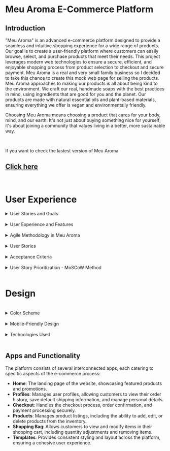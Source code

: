 # Meu Aroma E-Commerce Platform

## Introduction
"Meu Aroma" is an advanced e-commerce platform designed to provide a seamless and intuitive shopping experience for a wide range of products. Our goal is to create a user-friendly platform where customers can easily browse, select, and purchase products that meet their needs. This project leverages modern web technologies to ensure a secure, efficient, and enjoyable shopping process from product selection to checkout and secure payment. 
Meu Aroma is a real and very small family business so I decided to take this chance to create this mock web page for selling the products. Meu Aroma approaches to making our products is all about being kind to the environment. We craft our real, handmade soaps with the best practices in mind, using ingredients that are good for you and the planet. Our products are made with natural essential oils and plant-based materials, ensuring everything we offer is vegan and environmentally friendly.

Choosing Meu Aroma means choosing a product that cares for your body, mind, and our earth. It's not just about buying something nice for yourself; it's about joining a community that values living in a better, more sustainable way.

<br> 

If you want to check the lastest version of Meu Aroma

## [Click here](https://meuaroma-7872e870b93d.herokuapp.com/)

<br>    

# User Experience

<details>
<summary>User Stories and Goals</summary>

The evolution of "Meu Aroma" is a narrative shaped by specific user stories, meticulously capturing the essence of both the shopper's journey and the store owner's operational needs. These stories, following the agile methodology, stand as the pillars of our development process, ensuring that every feature, every interaction, and every enhancement aligns perfectly with the real-world requirements of our users. Here's a glimpse into the key user stories that have been the driving force behind the platform:

- **View Variety of Products**: Empowers users to explore a diverse selection of products, enriching the shopping experience with variety and choice.
- **Detailed Product Information**: Offers comprehensive details on each product, including price, description, ratings, and available sizes, enabling informed purchasing decisions.
- **Deals and Special Offers**: Highlights promotions prominently, providing an opportunity for users to capitalize on savings and special offers.
- **Monitor Purchase Total**: Equips the platform with tools to effortlessly track the total cost of purchases, aiding in effective budget management.
- **Effortless Account Management**: Simplifies account registration, login, and management processes, complemented by features for password recovery and account confirmation.
- **Secure Checkout Process**: Ensures the security of personal and payment information, fortifying user trust and maintaining the integrity of the platform.
- **Order Confirmation and Order by email**: Provides immediate feedback and order confirmation post-purchase, with essential details dispatched via email for record-keeping.
- **Inventory Management**: Enables store owners to meticulously manage product listings, with functionalities to add, edit, or remove items, and harness the coupon system effectively.
- **Smart Savings with Coupon System**: Introduces an intuitive coupon system, crafted to augment the shopping experience with meaningful savings. Tailored coupons, like `FIRSTBUY20`, await to delight both first-time buyers and regular shoppers alike.
- **Apply for Partnership**: Easy proccess for partners application to become a regular seller of Meu Aroma products. 



</details>

<br>

<details>
<summary>User Experience and Features</summary>

"Meu Aroma" is dedicated to providing an exceptional user experience tailored to meet the specific needs of our customers. We've designed a platform that not only looks great but is also functional and user-friendly.

- **Streamlined Profile Creation and Management**: Setting up and managing your profile. With just a few clicks, you can create a profile, save your personal information, and manage your address. Our straightforward process for registration, password changes, and recovery ensures that you're always in control of your account.

- **Branded Aesthetic**: Our website radiates the warmth and vitality of our brand with a color palette that includes yellow, olive green, orange, and red, complemented by standard Bootstrap colors for notifications, ensuring a visually appealing and intuitive user experience.

- **Simplified Shopping Bag and Checkout**: Our shopping bag and checkout process are designed for your convenience. Add products to your bag and proceed to checkout in just a few steps, with a clear and secure process for entering card details.

- **Diverse Product Selection and Advanced Sorting**: Dive into our wide range of products, neatly organized into categories. Our advanced search bar and sorting features allow you to easily find products by name or price, ensuring you find exactly what you're looking for.

- **Exclusive Coupon System**: Enjoy special discounts with our coupon system, especially designed for first-time buyers. Apply your coupon at checkout and watch the price drop, making your first purchase even more delightful.

- **Automated Delivery with Free Shipping Threshold**: Our delivery system automatically calculates your shipping cost, and we offer free delivery for orders over 60 euros, adding more value to your shopping experience.

- **Informative FAQ and Newsletter Page**: Stay in the loop with our FAQ and newsletter pages. Whether you're a returning buyer or a first-time visitor, you'll find all the information you need about our products, services, and special offers.

- **Real-Time Inventory Management**: Our real-time inventory management ensures that the products displayed are available and up-to-date, providing you with accurate information and a smooth shopping experience.

- **Personalized Product Recommendations**: Based on your browsing history and preferences, we offer personalized product recommendations, making it easier for you to discover new items and revisit your favorites. (to be implemented)

</details>

<br>

<details>

<br>

<summary>Agile Methodology in Meu Aroma</summary>

In "Meu Aroma", agile methodologies have been central to our approach in managing and advancing the project effectively. Utilizing GitHub Project Boards, I have meticulously organized and prioritized tasks to streamline in the development process. Here's an insight into our agile journey:

1. **Epic Categorization:** I kickstarted the project by identifying key themes that are pivotal to my platform. These encompass essential features like Product Catalog, User Account Management, Shopping Experience, Payment Integration, and Inventory Management. This strategic categorization allowed me to outline epics, shaping a clear developmental pathway.

2. **User Story Mapping:** With a focus on delivering value to the users, I crafted detailed user stories. To streamline this process, I introduced a standardized issue template on GitHub, ensuring that each user story is comprehensive and actionable.

3. **Structured Task Management:** In the GitHub repository, I configured settings to facilitate task management effectively. My Issue Template has been a cornerstone, guiding developers with the necessary details to focus on delivering the Minimum Viable Product (MVP), keeping our development lean and purpose-driven.

4. **Rigorous Development Workflow:** The development of "Meu Aroma" I realized through Python and Django, reflecting my commitment to robust and scalable solutions. The deployment phase was meticulously handled, setting Debug = `False` creating also a 404 error page, to ensure a seamless and secure transition from development to a live environment.

<br>

</details>

<br>

<details>
<summary>User Stories</summary>

<br>

The journey of "Meu Aroma" is meticulously mapped out through a series of user stories that encapsulate the aspirations and needs of its diverse user base. These stories guide the platform's evolution, ensuring a user-centric approach that resonates with shoppers and store owners alike:

- ![Milestones](media/documentation/milestone.jpg)
- ![Agile Methodology](media/documentation/user_stories.jpg)

<br>

1. Project Planning and Setup

    - USER STORY: **View Variety of Products**: As a shopper, I want to view a variety of products so I can select items for purchase. Goal: Select items for purchase

    - USER STORY: **See Detailed Product Information**:  As a shopper, I want to see detailed information about each product, including its price, description, rating, image, and sizes available. Goal: Make informed purchasing decisions

    - USER STORY: **Spot Deals and Special Offers**:  As a shopper, I aim to quickly spot deals, discounted items, and special offers to make cost-effective purchases. Goal: Take advantage of special offers and savings

2. User Account Management

    - USER STORY: **Search Products by Name or Description**:  As a shopper, I wish to search for products by name or description to determine if they meet my purchasing needs. Goal: Find products meeting specific criteria

    - USER STORY: **Personalized User Profile**:  As a site user, I desire a personalized profile to review my order history, confirmations, and save my payment details. Goal: Personalize and manage my shopping experience

    - USER STORY: **Effortless Account Registration**:  As a site user, I want to register for an account effortlessly to manage my personal profile and view my activity. Goal: Manage personal profile and activity

    - USER STORY:  **Secure Login and Logout**:  As a site user, I need a straightforward way to log in and out of my account to access my personal information securely. Goal: Securely access personal account information

    - USER STORY:  **Email Confirmation After Registration**:  As a site user, I expect to receive an email confirmation after registering to confirm the successful creation of my account. Goal: Verify account registration

    - USER STORY:  **Easy Password Recovery**:  As a site user, I want an easy method to recover my password, ensuring I can regain access to my account if forgotten. Goal: Recover access to account

    - USER STORY:  **Register as a Business Partner**: As a user interested in becoming a business partner, I want to easily register my interest through a simple form, So that I can apply to become a partner and start selling products.

3. Shopping Cart and Checkout Process

    - USER STORY:  **Receive Email Confirmation Post-Purchase**:  As a shopper, I expect to receive an email confirmation post-purchase to keep a record of my transactions. Goal: Keep a record of transactions

    - USER STORY:  **Secure Personal and Payment Information**:  As a shopper, I want assurance that my personal and payment information is secure to confidently make transactions. Goal: Secure personal and payment information

    - USER STORY:  **Add New Products to Store**:  As the store owner, I want to add new products to expand my store's offerings. Goal: Expand store offerings

    - USER STORY:  **Edit or Update Product Details**:  As the store owner, I need to edit or update product details to ensure accurate and current product information. Goal: Maintain accurate product information

    - USER STORY:  **Seamless Payment Entry Process**:  As a shopper, I need a seamless process to enter my payment information, ensuring a hassle-free checkout experience. Goal: Streamline the checkout process.

    - USER STORY:  **See Order Confirmation After Checkout**:  As a shopper, I wish to see an order confirmation after checkout to confirm the accuracy of my order. Goal: Confirm order details

    - USER STORY:  **Modify bag Quantity**: As a shopper, I want to easily modify the quantity of items in my cart to adjust my purchase as needed. Goal: Adjust purchase quantities

    - USER STORY: **Monitor Ongoing Purchase Total**:  As a shopper, I want to easily monitor the total cost of my ongoing purchases to manage my budget effectively. Goal: Manage budget and avoid overspending

    - USER STORY:  **View and Edit Shopping Bag**:  As a shopper, I need to view and edit items in my shopping bag, ensuring I am aware of the total cost and contents before checkout. Goal: Review and finalize purchases

    - USER STORY:  **Select Product and Quantity Accurately**:  As a shopper, I want to select product and quantity accurately to avoid mistakes in my order. Goal: Ensure accurate product selection

4. Product Interaction and Management

    - USER STORY:  **Sort Through Available Products**:  As a shopper, I want to sort through the list of available products to quickly find items that meet my criteria like price or rating. Goal: Efficiently find desired products

    - USER STORY:  **Sort Multiple Product Categories**:  As a shopper, I want to simultaneously sort multiple product categories to efficiently find the best options across different segments like clothing or home goods. Goal: Compare products across categories

    - USER STORY:  **View and Sort Search Results**:  As a shopper, I need to easily view and sort my search results to quickly decide on potential purchases. Goal: Easily decide on potential purchases

    - USER STORY:  **Sort Products Within a Category**:  As a shopper, I need the ability to sort products within a specific category to find the best-priced or best-rated items easily. Goal: Find the best options in a category

    - USER STORY:  **Receive News from Newsletters**: As a site user, I want to subscribe to newsletters and updates to stay informed about new products and deals. Goal: Stay informed about store updates.

    - USER STORY:  **Coupons for Discounts**: As a shopper, I want to apply discount codes to my purchases so that I can benefit from special offers and save money. Goal: Utilize discounts and save money.

    - USER STORY:  **Question Section for Client Feedback**: As a Buyer I want to check the reviews and feedback from other previous customers to make sure I'm buying a good product

5. Store Management

    - USER STORY:  **Delete Products from Store**:  As the store owner, I want to delete products that are no longer for sale to keep my store's inventory current. Goal: Manage store inventory

    - USER STORY:  **Inventory for Products**: As a shopper, I want to see if products are in stock to make informed decisions about my purchases. Goal: Make informed purchasing decisions based on stock availability.



</details>

<br>


<details>
<summary>Acceptance Criteria</summary>

<br>
Each issue is accompanied by its unique acceptance criteria, along with the tasks associated with it. This structure allows for clear tracking of whether each task has been completed or remains pending.

<br>

- ![Acceptance Agile and Tasks](media/documentation/agile_view_products.jpg)
- ![Acceptance Agile and Tasks](media/documentation/agile_view_products_2.jpg)

</details>

<br>



<details>
<summary> User Story Prioritization - MoSCoW Method</summary>

<br>

In order to work and decide what task I would implement first and what task I could leave under an "if" categorie I applied the agile MoSCoW methodology.

<br>

- Must-have: Essential requirements that the project must deliver.
- Should-have: Important but not essential; can be postponed if necessary.
- Could-have: Desirable but not necessary; can be delayed or omitted.
- Won't-have this time: Recognized as not being necessary for this delivery but could be considered in the future. (not applied in this project.)

Within the development cycle, user stories are prioritized using the MoSCoW approach as I said. Below is an outline of our current sprint's story allocation:

<br>

| Priority       | User Story                                               | Story Points |
|----------------|----------------------------------------------------------|--------------|
| Must-have      | View Variety of Products                                 |Check         |
| Must-have      | Secure Personal and Payment Information                  |Check         |
| Must-have      | Easy Password Recovery                                   |Check         |
| Must-have      | Secure Login and Logout                                  |Check         |
| Must-have      | Seamless Payment Entry Process                           |Check         |
| Must-have      | Monitor Ongoing Purchase Total                           |Check         |
| Must-have      | Edit or Update Product Details                           |Check         |
| Must-have      | Add New Products to Store                                |Check         |
| Must-have      | Delete Products from Store                               |Check         |
| Should-have    | Inventory for products                                   |Check         |
| Should-have    | View and Sort Search Results                             |Check         |
| Should-have    | Search Products by Name or Description                   |Check         |
| Should-have    |Receive Email Confirmation Post-Purchase                  |Check         |
| Should-have    | Sort Through Available Products                          |Check         |
| Should-have    | Receive news from newsletters                            |Check         |
| Should-have    |  Email Confirmation After Registration                   |Check         |
| Should-have    | Effortless Account Registration                          |Check         |
| Could-have     |See Detailed Product Information                          |Check             |
| Could-have     |Personalized User Profile                                 |Check             |
| Could-have     |Sort Products Within a Category                           |Check             |
| Could-have     |View and Edit Shopping Bag                                |Check             |
| Could-have     | Select Product and Quantity Accurately                   |Check             |
| Could-have     | See Order Confirmation After Checkout                    |Check             |
| Could-have     | Modify bag Quantity                                      |Check             |
| Could-have     | Spot Deals and Special Offers                            |Check             |
| Could-have     |Question section for clients feedback                     |Check             |
| Could-have     |Cupons for discounts                                      |Check             |
| Could-have     |Register as a Business Partner                            |Check             |
| Could-have     | Sort Multiple Product Categories                         |Check             |

<br>


</details>



<br>

# Design
<br>
<details>
<summary>Color Scheme</summary>

**Color Scheme Decision: Bringing Nature to Life**

In designing our project's color scheme, we aimed to create a visually appealing and harmonious experience that aligns with our brand identity and values. Our inspiration for the color scheme draws heavily from the colors featured in our logo, which include vibrant orange, deep red, and fresh green. These colors represent energy, passion, and growth, respectively, and serve as the foundation of our visual identity.

**1. Vibrant Orange:** 
   - **Inspiration:** The color orange, prominently featured in our logo, symbolizes enthusiasm, creativity, and vitality. It represents our commitment to delivering an exciting and engaging user experience.
   - **Application:** We use vibrant orange sparingly to draw attention to important elements, such as call-to-action buttons and highlights. It adds a sense of warmth and energy to our design.

**2. Deep Red:**
   - **Inspiration:** Deep red represents strength, determination, and passion. It signifies our dedication to providing top-quality products and services.
   - **Application:** We incorporate deep red in headers, headings, and accents to create a sense of authority and importance. It guides users' attention to critical information and emphasizes our commitment to excellence.

**3. Fresh Green:**
   - **Inspiration:** Green is the color of growth, renewal, and harmony. It reflects our eco-conscious approach and commitment to sustainability.
   - **Application:** Fresh green is used to bring a natural, calming element to our design. It can be found in backgrounds, borders, and other non-intrusive areas, creating a sense of balance and tranquility.

**4. Floral and Natural Elements:**
   - **Inspiration:** In addition to our logo colors, we draw inspiration from nature, particularly flowers and plants. Floral patterns and natural motifs are subtly incorporated into our design elements, such as backgrounds, icons, and illustrations.
   - **Application:** These elements add a touch of elegance and organic beauty to our project. They create a connection to the natural world, aligning with our commitment to eco-friendliness and sustainability.

Overall, our color scheme reflects our brand's personality and values—vibrant, passionate, and eco-conscious. It aims to create an immersive and enjoyable experience for our users while highlighting our dedication to excellence and environmental responsibility.

By incorporating the rich and meaningful colors of our logo and infusing them with natural elements, we are confident that our project's visual identity will resonate with our audience and convey the essence of our brand effectively.

### Color Palette

- **Green (Primary):** `#97dd00`
- **Red (Secondary):** `#dc3545`
- **White (Background):** `#fff`
- **Orange (Accent):** `#ff8000`
- **Peach (Translucent):** `rgba(255, 213, 197, 0.9)`

```css

/* Green (Primary) */
background-color: #97dd00;

/* Red (Secondary) */
background-color: #dc3545;

/* White (Background) */
background-color: #fff;

/* Orange (Accent) */
background-color: #ff8000;

/* Peach (Translucent) */
background-color: rgba(255, 213, 197, 0.9);
```

<div style="background-color: #97dd00; width: 100px; height: 50px;"></div> <!-- Green (Primary) -->
<div style="background-color: #dc3545; width: 100px; height: 50px;"></div> <!-- Red (Secondary) -->
<div style="background-color: #ff8000; width: 100px; height: 50px;"></div> <!-- Orange (Accent) -->
<div style="background-color: rgba(255, 213, 197, 0.9); width: 100px; height: 50px;"></div> <!-- Peach (Translucent) -->
<div style="background-color: #fff; width: 100px; height: 50px;"></div> <!-- White (Background) -->

</details>
<br>

<details>

<summary>Mobile-Friendly Design</summary>

The website has been optimized for mobile users with a responsive design. The navigation menu is toggled to accommodate smaller screens, ensuring a convenient browsing experience on mobile devices.

- ![Mobile Navigation](media/documentation/iphone12pro.jpg)
- ![Ipad ](media/documentation/ipad.jpg)
- ![Large Screns](media/documentation/lg_screen.jpg)

**Authentication:** Users who are not logged in can still browse and view posts. However, to actively participate by commenting or making suggestions, they must first log in. For new users without an account, the registration process is straightforward and allows them to become part of the community.

- ![Login Request](media/documentation/login_request.jpg)

</details>







 <br>
<details>
<summary>Technologies Used</summary>

The project is built using the following technologies:

- **Django**: A high-level Python web framework that encourages rapid development and clean, pragmatic design.
- **Bootstrap**: A front-end framework for developing responsive and mobile-first websites.
- **Allauth**: Integrated set of Django applications addressing authentication, registration, account management as well as 3rd party (social) account authentication.
- **Toast**: A JavaScript library for non-blocking notifications, used to enhance user interactions and display messages.
- **Crispy Forms**: Helps to manage Django forms, providing an easy way to control their layout and rendering.
- **Boto & AWS**: Used for storing static files and media in the cloud, ensuring scalability and reliability.
- **ElephantSQL**: A PostgreSQL database service that offers quick and reliable database management and provisioning.

</details>

<br>




## Apps and Functionality
The platform consists of several interconnected apps, each catering to specific aspects of the e-commerce process:

- **Home**: The landing page of the website, showcasing featured products and promotions.
- **Profiles**: Manages user profiles, allowing customers to view their order history, save default shipping information, and manage personal details.
- **Checkout**: Handles the checkout process, order confirmation, and payment processing securely.
- **Products**: Manages product listings, including the ability to add, edit, or delete products from the inventory.
- **Shopping Bag**: Allows customers to view and modify items in their shopping cart, including quantity adjustments and removing items.
- **Templates**: Provides consistent styling and layout across the platform, ensuring a cohesive user experience.



